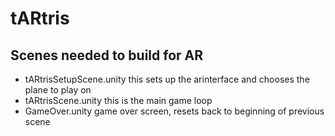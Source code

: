 # tARtris
## Scenes needed to build for AR
- tARtrisSetupScene.unity this sets up the arinterface and chooses the plane to play on
- tARtrisScene.unity this is the main game loop
- GameOver.unity game over screen, resets back to beginning of previous scene
